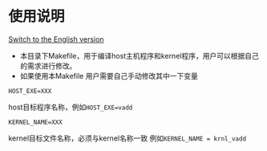 # 使用说明

[Switch to the English version](./README.md)

* 本目录下Makefile，用于编译host主机程序和kernel程序，用户可以根据自己的需求进行修改。
*  如果使用本Makefile 用户需要自己手动修改其中一下变量

  `HOST_EXE=XXX`

  host目标程序名称，例如`HOST_EXE=vadd`

  `KERNEL_NAME=XXX`

  kernel目标文件名称，必须与kernel名称一致
  例如`KERNEL_NAME = krnl_vadd`
